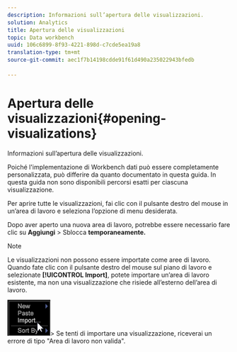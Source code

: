 ```yaml
---
description: Informazioni sull’apertura delle visualizzazioni.
solution: Analytics
title: Apertura delle visualizzazioni
topic: Data workbench
uuid: 106c6899-8f93-4221-898d-c7cde5ea19a8
translation-type: tm+mt
source-git-commit: aec1f7b14198cdde91f61d490a235022943bfedb

---
```



# Apertura delle visualizzazioni{#opening-visualizations}

Informazioni sull’apertura delle visualizzazioni.

Poiché l&#39;implementazione di Workbench dati può essere completamente personalizzata, può differire da quanto documentato in questa guida. In questa guida non sono disponibili percorsi esatti per ciascuna visualizzazione.

Per aprire tutte le visualizzazioni, fai clic con il pulsante destro del mouse in un’area di lavoro e seleziona l’opzione di menu desiderata.

Dopo aver aperto una nuova area di lavoro, potrebbe essere necessario fare clic su **Aggiungi** > Sblocca **temporaneamente.**

>[!NOTE]
>
>Le visualizzazioni non possono essere importate come aree di lavoro. Quando fate clic con il pulsante destro del mouse sul piano di lavoro e selezionate **[!UICONTROL Import]**, potete importare un’area di lavoro esistente, ma non una visualizzazione che risiede all’esterno dell’area di lavoro.
>
>![](assets/import_workspace.png)>
>Se tenti di importare una visualizzazione, riceverai un errore di tipo &quot;Area di lavoro non valida&quot;.

